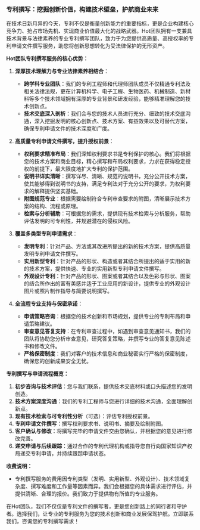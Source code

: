 ### 专利撰写：挖掘创新价值，构建技术壁垒，护航商业未来

在技术日新月异的今天，专利不仅是衡量创新能力的重要指标，更是企业构建核心竞争力、抢占市场先机、实现商业价值最大化的战略武器。Hot团队拥有一支兼具技术背景与法律素养的专业专利撰写团队，致力于为您提供高质量、高授权率的专利申请文件撰写服务，助您将创新思想转化为受法律保护的无形资产。

**Hot团队专利撰写服务的核心优势：**

1.  **深厚技术理解力与专业法律素养相结合**：
    *   **跨学科专业团队**：我们的专利工程师和代理师团队成员不仅精通专利法及相关法律法规，更在计算机科学、电子工程、生物医药、机械制造、新材料等多个技术领域拥有深厚的专业背景和研发经验，能够精准理解您的技术创新点。
    *   **技术交底深入剖析**：我们会与您的技术人员进行充分、细致的技术交底沟通，深入挖掘发明的核心创新点、技术方案、有益效果以及可替代方案，确保专利申请文件的技术深度和广度。

2.  **高质量专利申请文件撰写，提升授权前景**：
    *   **权利要求精准布局**：我们深知权利要求书是专利保护的核心。我们将根据您的技术方案和商业目标，精心撰写和布局权利要求，力求在获得稳定授权的前提下，最大限度地扩大专利的保护范围。
    *   **说明书详实清晰**：撰写详尽、清晰、规范的说明书，充分公开技术方案，使其能够得到说明书的支持，满足专利法对于充分公开的要求，为权利要求的解释提供坚实基础。
    *   **附图规范专业**：根据需要绘制符合专利审查要求的附图，清晰展示技术方案的结构、流程或原理。
    *   **检索与分析辅助**：可根据您的需求，提供现有技术检索与分析服务，帮助评估发明的可专利性，并规避潜在的侵权风险。

3.  **覆盖多类型专利申请需求**：
    *   **发明专利**：针对产品、方法或其改进所提出的新的技术方案，提供高质量发明专利申请文件撰写。
    *   **实用新型专利**：针对产品的形状、构造或者其结合所提出的适于实用的新的技术方案，提供快速、专业的实用新型专利申请文件撰写。
    *   **外观设计专利**：针对产品的形状、图案或者其结合以及色彩与形状、图案的结合所作出的富有美感并适于工业应用的新设计，提供专业的外观设计图片或照片制作指导与简要说明撰写。

4.  **全流程专业支持与保密承诺**：
    *   **申请策略咨询**：根据您的技术创新和市场规划，提供专业的专利布局和申请策略建议。
    *   **审查意见答复支持**：在专利审查过程中，如遇到审查意见通知书，我们的团队将协助您分析审查意见，研究答复策略，并撰写专业的答复意见陈述书和修改文件。
    *   **严格保密制度**：我们对客户的技术信息和商业秘密实行严格的保密制度，确保您的创新成果安全无忧。

**专利撰写与申请流程概览：**

1.  **初步咨询与技术评估**：您与我们联系，提供技术交底材料或口头描述您的发明创造。
2.  **技术方案深度沟通**：我们的专利工程师与您进行详细的技术沟通，全面理解创新点。
3.  **现有技术检索与可专利性分析**（可选）：评估专利授权前景。
4.  **专利申请文件撰写**：撰写权利要求书、说明书、摘要及绘制附图。
5.  **客户确认与修改**：将撰写完毕的申请文件交由您确认，并根据您的意见进行修改完善。
6.  **递交申请与后续跟踪**：通过合作的专利代理机构或指导您自行向国家知识产权局递交专利申请，并持续跟踪申请状态。

**收费说明：**

*   专利撰写服务的费用因专利类型（发明、实用新型、外观设计）、技术领域复杂度、撰写难度和工作量等因素而异。我们会根据您的具体需求进行评估，并提供清晰、合理的报价。我们致力于提供物有所值的专业服务。

在Hot团队，我们不仅仅是专利文件的撰写者，更是您创新路上的同行者和守护者。选择我们，让专业的专利服务为您的技术创新和商业发展保驾护航。立即联系我们，咨询您的专利撰写需求！
